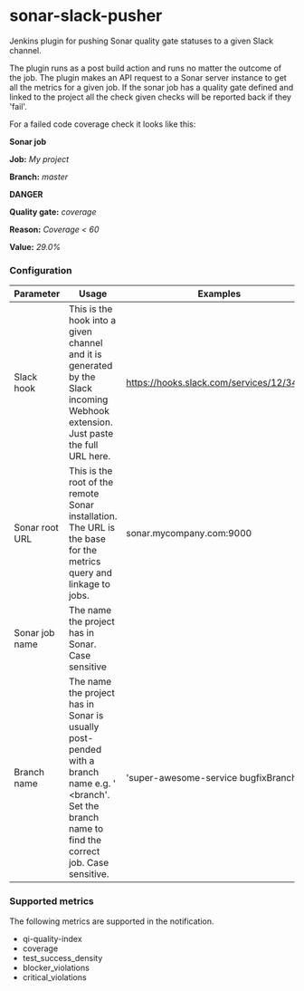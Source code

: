 # sonar-slack-pusher
Jenkins plugin for pushing Sonar quality gate statuses to a given Slack channel.

The plugin runs as a post build action and runs no matter the outcome of the job. The plugin makes an API request to
a Sonar server instance to get all the metrics for a given job. If the sonar job has a quality gate defined and
linked to the project all the check given checks will be reported back if they 'fail'.

For a failed code coverage check it looks like this:

**Sonar job**

**Job:** _My project_

**Branch:** _master_

**DANGER**

**Quality gate:** _coverage_

**Reason:** _Coverage < 60_

**Value:** _29.0%_


### Configuration

Parameter | Usage | Examples
--------------- | -------------------------- | --------
Slack hook|This is the hook into a given channel and it is generated by the Slack incoming Webhook extension. Just paste the full URL here.|https://hooks.slack.com/services/12/34/56
Sonar root URL|This is the root of the remote Sonar installation. The URL is the base for the metrics query and linkage to jobs.|sonar.mycompany.com:9000
Sonar job name|The name the project has in Sonar. Case sensitive||'super-awesome-service'
Branch name|The name the project has in Sonar is usually post-pended with a branch name e.g. '<job name> <branch'. Set the branch name to find the correct job. Case sensitive.|'super-awesome-service bugfixBranch'

### Supported metrics

The following metrics are supported in the notification.

* qi-quality-index
* coverage
* test_success_density
* blocker_violations
* critical_violations